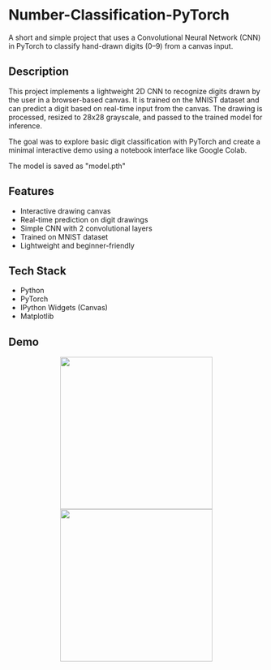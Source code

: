 # Number-Classification-PyTorch

A short and simple project that uses a Convolutional Neural Network (CNN) in PyTorch to classify hand-drawn digits (0–9) from a canvas input.

## Description

This project implements a lightweight 2D CNN to recognize digits drawn by the user in a browser-based canvas. It is trained on the MNIST dataset and can predict a digit based on real-time input from the canvas. The drawing is processed, resized to 28x28 grayscale, and passed to the trained model for inference.

The goal was to explore basic digit classification with PyTorch and create a minimal interactive demo using a notebook interface like Google Colab. 

The model is saved as "model.pth"

## Features

- Interactive drawing canvas
- Real-time prediction on digit drawings
- Simple CNN with 2 convolutional layers
- Trained on MNIST dataset
- Lightweight and beginner-friendly

## Tech Stack

- Python
- PyTorch
- IPython Widgets (Canvas)
- Matplotlib

## Demo
<p align="center">
  <img src="https://github.com/user-attachments/assets/7c0320d6-98fa-49ce-9f49-8621aa9ee2bf/prediction2" width="300"/>
  <img src="https://github.com/user-attachments/assets/07c2a3c4-7785-4186-81a6-21e7e587c5b0/prediction" width="300"/>
</p>
